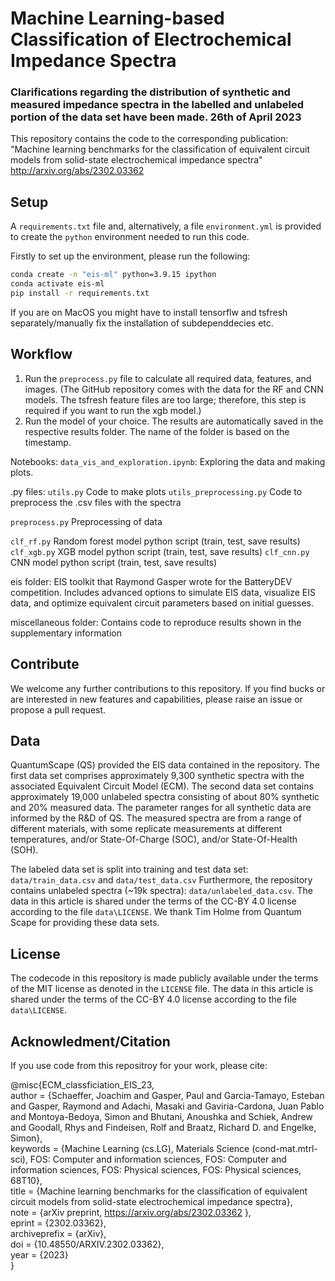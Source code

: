 # Machine Learning-based Classification of Electrochemical Impedance Spectra

### Clarifications regarding the distribution of synthetic and measured impedance spectra in the labelled and unlabeled portion of the data set have been made. 26th of April 2023

This repository contains the code to the corresponding publication:
"Machine learning benchmarks for the classification of equivalent circuit models from solid-state electrochemical impedance spectra"
http://arxiv.org/abs/2302.03362

## Setup

A `requirements.txt` file and, alternatively, a file `environment.yml` is provided to create the `python` environment needed to run this code.

Firstly to set up the environment, please run the following:

```bash
conda create -n "eis-ml" python=3.9.15 ipython
conda activate eis-ml
pip install -r requirements.txt
```
If you are on MacOS you might have to install tensorflw and tsfresh separately/manually fix the installation of subdependdecies etc.

## Workflow 

1. Run the `preprocess.py` file to calculate all required data, features, and images. (The GitHub repository comes with the data for the RF and CNN models. The tsfresh feature files are too large; therefore, this step is required if you want to run the xgb model.)
2. Run the model of your choice. The results are automatically saved in the respective results folder. The name of the folder is based on the timestamp.

Notebooks: 
`data_vis_and_exploration.ipynb`: Exploring the data and making plots.

.py files: 
`utils.py` Code to make plots
`utils_preprocessing.py` Code to preprocess the .csv files with the spectra

`preprocess.py` Preprocessing of data

`clf_rf.py`  Random forest model python script (train, test, save results)
`clf_xgb.py` XGB model python script (train, test, save results)
`clf_cnn.py` CNN model python script (train, test, save results)

eis folder: 
EIS toolkit that Raymond Gasper wrote for the BatteryDEV competition. 
Includes advanced options to simulate EIS data, visualize EIS data, and optimize equivalent circuit parameters based on initial guesses.

miscellaneous folder: 
Contains code to reproduce results shown in the supplementary information


## Contribute

We welcome any further contributions to this repository. If you find bucks or are interested in new features and capabilities, please raise an issue or propose a pull request.


## Data

QuantumScape (QS) provided the EIS data contained in the repository. The first data set comprises approximately 9,300 synthetic spectra with the associated Equivalent Circuit Model (ECM). 
The second data set contains approximately 19,000 unlabeled spectra consisting of about 80% synthetic and 20% measured data. 
The parameter ranges for all synthetic data are informed by the R&D of QS. The measured spectra are from a range of different materials, with some replicate measurements at different temperatures, and/or State-Of-Charge (SOC), and/or State-Of-Health (SOH).

The labeled data set is split into training and test data set: `data/train_data.csv` and `data/test_data.csv`
Furthermore, the repository contains unlabeled spectra (~19k spectra): `data/unlabeled_data.csv`. 
The data in this article is shared under the terms of the CC-BY 4.0 license according to the file `data\LICENSE`.
We thank Tim Holme from Quantum Scape for providing these data sets.

## License

The codecode in this repository is made publicly available under the terms of the MIT license as denoted in the `LICENSE` file. 
The data in this article is shared under the terms of the CC-BY 4.0 license according to the file `data\LICENSE`.

## Acknowledment/Citation

If you use code from this repositroy for your work, please cite: 

@misc{ECM_classficiation_EIS_23,  
  author = {Schaeffer, Joachim and Gasper, Paul and Garcia-Tamayo, Esteban and Gasper, Raymond and Adachi, Masaki and Gaviria-Cardona, Juan Pablo and Montoya-Bedoya, Simon and Bhutani, Anoushka and Schiek, Andrew and Goodall, Rhys and Findeisen, Rolf and Braatz, Richard D. and Engelke, Simon},  
  keywords = {Machine Learning (cs.LG), Materials Science (cond-mat.mtrl-sci), FOS: Computer and information sciences, FOS: Computer and information sciences, FOS: Physical sciences, FOS: Physical sciences, 68T10},  
  title = {Machine learning benchmarks for the classification of equivalent circuit models from solid-state electrochemical impedance spectra},  
  note = {arXiv preprint, https://arxiv.org/abs/2302.03362 },  
  eprint	= {2302.03362},  
  archiveprefix = {arXiv},  
  doi = {10.48550/ARXIV.2302.03362},  
  year = {2023}  
  }
